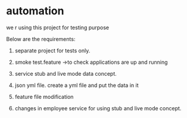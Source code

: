 # automation
we r using this project for testing purpose

Below are the requirements:

1) separate project for tests only.

2) smoke test.feature ->to check applications are up and running

3) service stub and live mode data concept.

4) json yml file. create a yml file and put the data in it

5) feature file modification

6) changes in employee service for using stub and live mode concept.